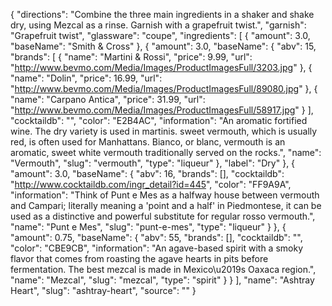 {
    "directions": "Combine the three main ingredients in a shaker and shake dry, using Mezcal as a rinse.  Garnish with a grapefruit twist.",
    "garnish": "Grapefruit twist",
    "glassware": "coupe",
    "ingredients": [
        {
            "amount": 3.0,
            "baseName": "Smith & Cross"
        },
        {
            "amount": 3.0,
            "baseName": {
                "abv": 15,
                "brands": [
                    {
                        "name": "Martini & Rossi",
                        "price": 9.99,
                        "url": "http://www.bevmo.com/Media/Images/ProductImagesFull/3203.jpg"
                    },
                    {
                        "name": "Dolin",
                        "price": 16.99,
                        "url": "http://www.bevmo.com/Media/Images/ProductImagesFull/89080.jpg"
                    },
                    {
                        "name": "Carpano Antica",
                        "price": 31.99,
                        "url": "http://www.bevmo.com/Media/Images/ProductImagesFull/58917.jpg"
                    }
                ],
                "cocktaildb": "",
                "color": "E2B4AC",
                "information": "An aromatic fortified wine. The dry variety is used in martinis. sweet vermouth, which is usually red, is often used for Manhattans. Bianco, or blanc, vermouth is an aromatic, sweet white vermouth traditionally served on the rocks.",
                "name": "Vermouth",
                "slug": "vermouth",
                "type": "liqueur"
            },
            "label": "Dry"
        },
        {
            "amount": 3.0,
            "baseName": {
                "abv": 16,
                "brands": [],
                "cocktaildb": "http://www.cocktaildb.com/ingr_detail?id=445",
                "color": "FF9A9A",
                "information": "Think of Punt e Mes as a halfway house between vermouth and Campari; literally meaning a 'point and a half' in Piedmontese, it can be used as a distinctive and powerful substitute for regular rosso vermouth.",
                "name": "Punt e Mes",
                "slug": "punt-e-mes",
                "type": "liqueur"
            }
        },
        {
            "amount": 0.75,
            "baseName": {
                "abv": 55,
                "brands": [],
                "cocktaildb": "",
                "color": "CBE9CB",
                "information": "An agave-based spirit with a smoky flavor that comes from roasting the agave hearts in pits before fermentation. The best mezcal is made in Mexico\u2019s Oaxaca region.",
                "name": "Mezcal",
                "slug": "mezcal",
                "type": "spirit"
            }
        }
    ],
    "name": "Ashtray Heart",
    "slug": "ashtray-heart",
    "source": ""
}